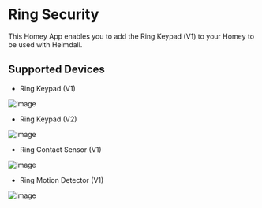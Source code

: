 # Ring Security

This Homey App enables you to add the Ring Keypad (V1) to your Homey to be used with Heimdall.

## Supported Devices

* Ring Keypad (V1)

![image][ringkeypad]

* Ring Keypad (V2)

![image][ringkeypad2]

* Ring Contact Sensor (V1)

![image][ringcontact]

* Ring Motion Detector (V1)

![image][ringmotion]


[ringkeypad]: https://github.com/daneedk/com.ring.security/blob/b5d58a19a145e140fcee91dcc8c98b9bf68c559e/drivers/4AK1E9-0EU0/assets/images/small.jpg
[ringcontact]: https://github.com/daneedk/com.ring.security/blob/b5d58a19a145e140fcee91dcc8c98b9bf68c559e/drivers/4SDAE9-0EU0/assets/images/small.jpg
[ringmotion]: https://github.com/daneedk/com.ring.security/blob/b5d58a19a145e140fcee91dcc8c98b9bf68c559e/drivers/4SPAE9-0EU0/assets/images/small.jpg
[ringkeypad2]: https://github.com/daneedk/com.ring.security/blob/b5d58a19a145e140fcee91dcc8c98b9bf68c559e/drivers/4AK1SZ-0EU0/assets/images/small.jpg